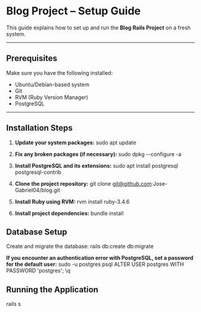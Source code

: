 # Blog Project – Setup Guide

This guide explains how to set up and run the **Blog Rails Project** on a fresh system.

---

## Prerequisites

Make sure you have the following installed:

- Ubuntu/Debian-based system
- Git
- RVM (Ruby Version Manager)
- PostgreSQL

---

## Installation Steps

1. **Update your system packages:**
  sudo apt update

2. **Fix any broken packages (if necessary):**
  sudo dpkg --configure -a

3. **Install PostgreSQL and its extensions:**
  sudo apt install postgresql postgresql-contrib

4. **Clone the project repository:**
  git clone git@github.com:Jose-Gabriel04/blog.git

5. **Install Ruby using RVM:**
  rvm install ruby-3.4.6

6. **Install project dependencies:**
  bundle install

## Database Setup

Create and migrate the database:
  rails db:create db:migrate

**If you encounter an authentication error with PostgreSQL, set a password for the default user:**
  sudo -u postgres psql
  ALTER USER postgres WITH PASSWORD 'postgres';
  \q

## Running the Application
  rails s
